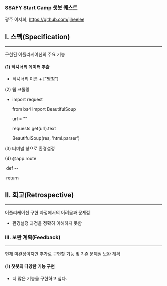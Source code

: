 ### SSAFY Start Camp 챗봇 퀘스트

광주 이지희, https://github.com/jiheelee

## I. 스펙(Specification)

------

구현된 어플리케이션의 주요 기능

#### (1) 딕셔너리 데이터 추출

- 딕셔너리 이름 + ["명칭"]



(2)  웹 크롤링

- import request

  from bs4 import BeautifulSoup

  url = ""

  requests.get(url).text

  BeautifulSoup(res, 'html.parser')



(3) 터미널 창으로 환경설정

(4) @app.route

​        def --

​        return

## II. 회고(Retrospective)

------

어플리케이션 구현 과정에서의 어려움과 문제점

- 환경설정 과정을 정확히 이해하지 못함

### III. 보완 계획(Feedback)

------

현재 미완성이지만 추가로 구현할 기능 및 기존 문제점 보완 계획

#### (1) 챗봇의 다양한 기능 구현

- 더 많은 기능을 구현하고 싶다.